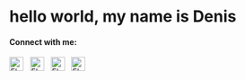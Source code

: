 
# hello world, my name is Denis

#### Connect with me:
[<img src="https://img.shields.io/badge/Telegram-17191e?logo=Telegram&logoColor=000203" alt="Flutter logo" title="Flutter" height="25" />](https://t.me/nenvoy)
&nbsp;
[<img src="https://img.shields.io/badge/Linkedin-17191e?logo=linkedin&logoColor=000203" alt="Flutter logo" title="Flutter" height="25" />](https://t.me/nenvoy)
&nbsp;
[<img src="https://img.shields.io/badge/Instagram-17191e?logo=Instagram&logoColor=000203" alt="Flutter logo" title="Flutter" height="25" />](https://t.me/nenvoy)
&nbsp;
[<img src="https://img.shields.io/badge/Soundcloud-17191e?logo=Soundcloud&logoColor=000203" alt="Flutter logo" title="Flutter" height="25" />](https://t.me/nenvoy)
&nbsp;



